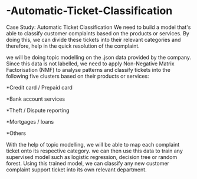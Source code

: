 # -Automatic-Ticket-Classification
Case Study: Automatic Ticket Classification
We need to build a model that's able to classify customer complaints based on the products or services. By doing this, we can divide these tickets into their relevant categories and therefore, help in the quick resolution of the complaint.

we will be doing topic modelling on the .json data provided by the company. Since this data is not labelled, we need to apply Non-Negative Matrix Factorisation (NMF) to analyse patterns and classify tickets into the following five clusters based on their products or services:

*Credit card / Prepaid card

*Bank account services

*Theft / Dispute reporting

*Mortgages / loans

*Others 

With the help of topic modelling, we will be able to map each complaint ticket onto its respective category. we can then use this data to train any supervised model such as logistic regression, decision tree or random forest. Using this trained model, we can classify any new customer complaint support ticket into its own relevant department.
